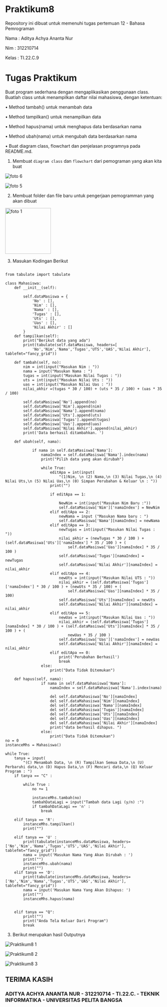 # Praktikum8
Repository ini dibuat untuk memenuhi tugas pertemuan 12  - Bahasa Pemrograman

Nama    :   Aditya Achya Ananta Nur

Nim     :   312210714

Kelas   :   TI.22.C.9

# Tugas Praktikum

Buat program sederhana dengan mengaplikasikan penggunaan class. Buatlah
class untuk menampilkan daftar nilai mahasiswa, dengan ketentuan:

• Method tambah() untuk menambah data

• Method tampilkan() untuk menampilkan data

• Method hapus(nama) untuk menghapus data berdasarkan nama

• Method ubah(nama) untuk mengubah data berdasarkan nama

• Buat diagram class, flowchart dan penjelasan programnya pada
README.md.


1. Membuat ```diagram class``` dan ```flowchart``` dari pemograman yang akan kita buat

![foto 6](https://user-images.githubusercontent.com/115473988/206904327-49552722-e6f8-4529-a764-55c816ff5f96.png)


![foto 5](https://user-images.githubusercontent.com/115473988/206904347-5df7f29c-6ff2-4add-9ea7-88c2df3835c1.png)


2. Membuat folder dan file baru untuk pengerjaan pemogramman yang akan dibuat

<img width="146" alt="foto 1" src="https://user-images.githubusercontent.com/115473988/206904434-471c4212-1d2a-4f8e-a861-dda83f93e040.png">


3. Masukan Kodingan Berikut

``` pyhton

from tabulate import tabulate

class Mahasiswa:
    def __init__(self):

        self.dataMasiswa = {
            'No' : [],
            'Nim' : [],
            'Nama' : [],
            'Tugas' : [],
            'Uts' : [],
            'Uas' : [],
            'Nilai Akhir' : []
        }
    def tampilkan(self):
        print("Berikut data yang ada")
        print(tabulate(self.dataMasiswa, headers=[
            'No','Nim','Nama','Tugas','UTS','UAS','Nilai Akhir'], tablefmt="fancy_grid"))
    
    def tambah(self, no):
        nim = int(input("Masukan Nim : "))
        nama = input("Masukan Nama : ")
        tugas = int(input("Masukan Nilai Tugas : "))
        uts = int(input("Masukan Nilai Uts : "))
        uas = int(input("Masukan Nilai Uas : "))
        nilai_akhir =(tugas * 30 / 100) + (uts * 35 / 100) + (uas * 35 / 100)

        self.dataMasiswa['No'].append(no)
        self.dataMasiswa['Nim'].append(nim)
        self.dataMasiswa['Nama'].append(nama)
        self.dataMasiswa['Uts'].append(uts)
        self.dataMasiswa['Tugas'].append(tugas)
        self.dataMasiswa['Uas'].append(uas)
        self.dataMasiswa['Nilai Akhir'].append(nilai_akhir)
        print('Data berhasil ditambahkan. ')

    def ubah(self, nama):

            if nama in self.dataMasiswa['Nama']:
                namaIndex = self.dataMasiswa['Nama'].index(nama)
                print("Pilih data yang akan dirubah")

                while True:
                    editApa = int(input(
                        "(1)Nim, \n (2) Nama,\n (3) Nilai Tugas,\n (4) Nilai Uts,\n (5) Nilai Uas,\n (0) Simpan Perubahan & Keluar \n : "))
                    print("")

                    if editApa == 1:

                        NewNim = int(input("Masukan Nim Baru :"))
                        self.dataMasiswa['Nim']['namaIndex'] = NewNim
                    elif editApa == 2:
                        newNama = input ("Masukan Nama baru : ")
                        self.dataMasiswa['Nama'][namaIndex] = newNama
                    elif editApa == 3:
                        newTugas = int(input("Masukan Nilai Tugas : "))
                        nilai_akhir = (newTugas * 30 / 100 ) + (self.dataMasiswa['Uts']['namaIndex'] * 35 / 100 ) + (
                            self.dataMasiswa['Uas'][namaIndex] * 35 / 100 )
                        self.dataMasiswa['Tugas'][namaIndex] = newTugas
                        self.dataMasiswa['Nilai Akhir'][namaIndex] = nilai_akhir
                    elif editApa == 4:
                        newUts = int(input("Masukan Nilai UTS : "))
                        nilai_akhir = (self.dataMasiswa['Tugas']['namaIndex'] * 30 / 100 ) + (newUts * 35 / 100) + (
                            self.dataMasiswa['Uas'][namaIndex] * 35 / 100)
                        self.dataMasiswa['Uts'][namaIndex] = newUts
                        self.dataMasiswa['Nilai Akhir'][namaIndex] = nilai_akhir
                    elif editApa == 5:
                        newUas = int(input("Masukan Nilai Uas : "))
                        nilai_akhir = (self.dataMasiswa['Tugas'][namaIndex] * 30 / 100 ) + (self.dataMasiswa['Uts'][namaIndex] * 35 / 100 ) + (
                            newUas * 35 / 100 )
                        self.dataMasiswa['Uas']['namaIndex'] = newUas
                        self.dataMasiswa['Nilai Akhir'][namaIndex] = nilai_akhir
                    elif editApa == 0:
                        print('Perubahan Berhasil')
                        break
                else:
                    print("Data Tidak Ditemukan")

    def hapus(self, nama):
                if nama in self.dataMahasiswa['Nama']:
                    namaIndex = self.dataMahasiswa['Nama'].index(nama)

                    del self.dataMahasiswa['No'][namaIndex]
                    del self.dataMahasiswa['Nim'][namaIndex]
                    del self.dataMahasiswa['Nama'][namaIndex]
                    del self.dataMahasiswa['Tugas'][namaIndex]
                    del self.dataMahasiswa['Uts'][namaIndex]
                    del self.dataMahasiswa['Uas'][namaIndex]
                    del self.dataMahasiswa['Nilai Akhir'][namaIndex]
                    print("data berhasil dihapus. ")
                else:
                    print("Data Tidak Ditemukan")
no = 0
instanceMhs = Mahasiswa()

while True:
    tanya = input(
        "(C) Menambah Data, \n (R) Tampilkan Semua Data,\n (U) Perbaruhi data,\n (D) Hapus Data,\n (F) Mencari data,\n (Q) Keluar Program : ")
    if tanya == "C" :

        while True :
            no += 1

            instanceMhs.tambah(no)
            tambahDataLagi = input("Tambah data Lagi (y/n) :")
            if tambahDataLagi == 'n' :
                break
        
    elif tanya == 'R':
        instanceMhs.tampilkan()
        print("")

    elif tanya == 'U' :
        print(tabulate(instanceMhs.dataMasiswa, headers=['No','Nim','Nama','Tugas','UTS','UAS','Nilai Akhir'], tablefmt="fancy_grid"))
        nama = input('Masukan Nama Yang Akan Dirubah : ')
        print("")
        instanceMhs.ubah(nama)
        print("")
    elif tanya == 'D':
        print(tabulate(instanceMhs.dataMasiswa, headers=['No','Nim','Nama','Tugas','UTS','UAS','Nilai Akhir'], tablefmt="fancy_grid"))
        nama = input('Masukan Nama Yang Akan Dihapus: ')
        print("")
        instanceMhs.hapus(nama)
    
        
    elif tanya == "Q":
        print("")
        print("Anda Tela Keluar Dari Program")
        break

```

3. Berikut merupakan hasil Outputnya

![Praktikum8 1](https://user-images.githubusercontent.com/123864099/217856159-0c3d5e4b-e740-4b49-8980-62bc1412a5e6.PNG)

![Praktikum8 2](https://user-images.githubusercontent.com/123864099/217856218-aaa1df00-bcf5-4e71-ae5f-6c8efc616309.PNG)

![Praktikum8 3](https://user-images.githubusercontent.com/123864099/217856280-3249f624-20b3-4da9-901c-7c27c96dbf40.PNG)


## TERIMA KASIH
### ADITYA ACHYA ANANTA NUR - 312210714 - TI.22.C. - TEKNIK INFORMATIKA - UNIVERSITAS PELITA BANGSA
